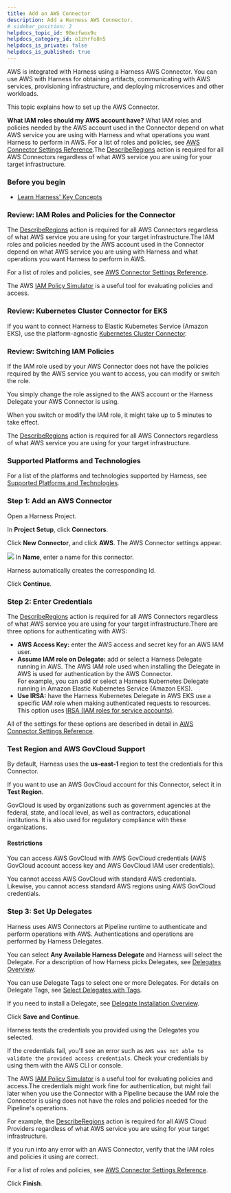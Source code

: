 ```yaml
---
title: Add an AWS Connector
description: Add a Harness AWS Connector.
# sidebar_position: 2
helpdocs_topic_id: 98ezfwox9u
helpdocs_category_id: o1zhrfo8n5
helpdocs_is_private: false
helpdocs_is_published: true
---
```


AWS is integrated with Harness using a Harness AWS Connector. You can use AWS with Harness for obtaining artifacts, communicating with AWS services, provisioning infrastructure, and deploying microservices and other workloads.

This topic explains how to set up the AWS Connector.

**What IAM roles should my AWS account have?** What IAM roles and policies needed by the AWS account used in the Connector depend on what AWS service you are using with Harness and what operations you want Harness to perform in AWS. For a list of roles and policies, see [AWS Connector Settings Reference](ref-cloud-providers/aws-connector-settings-reference.md).The [DescribeRegions](https://docs.aws.amazon.com/AWSEC2/latest/APIReference/API_DescribeRegions.html) action is required for all AWS Connectors regardless of what AWS service you are using for your target infrastructure.

### Before you begin

* [Learn Harness' Key Concepts](../../getting-started/learn-harness-key-concepts.md)

### Review: IAM Roles and Policies for the Connector

The [DescribeRegions](https://docs.aws.amazon.com/AWSEC2/latest/APIReference/API_DescribeRegions.html) action is required for all AWS Connectors regardless of what AWS service you are using for your target infrastructure.The IAM roles and policies needed by the AWS account used in the Connector depend on what AWS service you are using with Harness and what operations you want Harness to perform in AWS.

For a list of roles and policies, see [AWS Connector Settings Reference](ref-cloud-providers/aws-connector-settings-reference.md).

The AWS [IAM Policy Simulator](https://docs.aws.amazon.com/IAM/latest/UserGuide/access_policies_testing-policies.html) is a useful tool for evaluating policies and access.

### Review: Kubernetes Cluster Connector for EKS

If you want to connect Harness to Elastic Kubernetes Service (Amazon EKS), use the platform-agnostic [Kubernetes Cluster Connector](connect-to-a-cloud-provider.md).

### Review: Switching IAM Policies

If the IAM role used by your AWS Connector does not have the policies required by the AWS service you want to access, you can modify or switch the role.

You simply change the role assigned to the AWS account or the Harness Delegate your AWS Connector is using.

When you switch or modify the IAM role, it might take up to 5 minutes to take effect.

The [DescribeRegions](https://docs.aws.amazon.com/AWSEC2/latest/APIReference/API_DescribeRegions.html) action is required for all AWS Connectors regardless of what AWS service you are using for your target infrastructure.

### Supported Platforms and Technologies

For a list of the platforms and technologies supported by Harness, see [Supported Platforms and Technologies](../../getting-started/supported-platforms-and-technologies.md).

### Step 1: Add an AWS Connector

Open a Harness Project.

In **Project Setup**, click **Connectors**.

Click **New Connector**, and click **AWS**. The AWS Connector settings appear.

![](./static/add-aws-connector-77.png)
In **Name**, enter a name for this connector.

Harness automatically creates the corresponding Id.

Click **Continue**.

### Step 2: Enter Credentials

The [DescribeRegions](https://docs.aws.amazon.com/AWSEC2/latest/APIReference/API_DescribeRegions.html) action is required for all AWS Connectors regardless of what AWS service you are using for your target infrastructure.There are three options for authenticating with AWS:

* **AWS Access Key:** enter the AWS access and secret key for an AWS IAM user.
* **Assume IAM role on Delegate:** add or select a Harness Delegate running in AWS. The AWS IAM role used when installing the Delegate in AWS is used for authentication by the AWS Connector.  
For example, you can add or select a Harness Kubernetes Delegate running in Amazon Elastic Kubernetes Service (Amazon EKS).
* **Use IRSA:** have the Harness Kubernetes Delegate in AWS EKS use a specific IAM role when making authenticated requests to resources. This option uses [IRSA (IAM roles for service accounts)](https://docs.aws.amazon.com/emr/latest/EMR-on-EKS-DevelopmentGuide/setting-up-enable-IAM.html).

All of the settings for these options are described in detail in [AWS Connector Settings Reference](ref-cloud-providers/aws-connector-settings-reference.md).

### Test Region and AWS GovCloud Support

By default, Harness uses the **us-east-1** region to test the credentials for this Connector.

If you want to use an AWS GovCloud account for this Connector, select it in **Test Region**.

GovCloud is used by organizations such as government agencies at the federal, state, and local level, as well as contractors, educational institutions. It is also used for regulatory compliance with these organizations.

#### Restrictions

You can access AWS GovCloud with AWS GovCloud credentials (AWS GovCloud account access key and AWS GovCloud IAM user credentials).

You cannot access AWS GovCloud with standard AWS credentials. Likewise, you cannot access standard AWS regions using AWS GovCloud credentials.

### Step 3: Set Up Delegates

Harness uses AWS Connectors at Pipeline runtime to authenticate and perform operations with AWS. Authentications and operations are performed by Harness Delegates.

You can select **Any Available Harness Delegate** and Harness will select the Delegate. For a description of how Harness picks Delegates, see [Delegates Overview](/docs/platform/2_Delegates/get-started-with-delegates/delegates-overview.md).

You can use Delegate Tags to select one or more Delegates. For details on Delegate Tags, see [Select Delegates with Tags](/docs/platform/2_Delegates/manage-delegates/select-delegates-with-selectors.md).

If you need to install a Delegate, see [Delegate Installation Overview](/docs/platform/2_Delegates/get-started-with-delegates/delegate-installation-overview.md).

Click **Save and Continue**.

Harness tests the credentials you provided using the Delegates you selected.

If the credentials fail, you'll see an error such as `AWS was not able to validate the provided access credentials`. Check your credentials by using them with the AWS CLI or console.

The AWS [IAM Policy Simulator](https://docs.aws.amazon.com/IAM/latest/UserGuide/access_policies_testing-policies.html) is a useful tool for evaluating policies and access.The credentials might work fine for authentication, but might fail later when you use the Connector with a Pipeline because the IAM role the Connector is using does not have the roles and policies needed for the Pipeline's operations.

For example, the [DescribeRegions](https://docs.aws.amazon.com/AWSEC2/latest/APIReference/API_DescribeRegions.html) action is required for all AWS Cloud Providers regardless of what AWS service you are using for your target infrastructure.

If you run into any error with an AWS Connector, verify that the IAM roles and policies it using are correct.

For a list of roles and policies, see [AWS Connector Settings Reference](ref-cloud-providers/aws-connector-settings-reference.md).

Click **Finish**.


